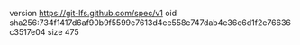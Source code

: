 version https://git-lfs.github.com/spec/v1
oid sha256:734f1417d6af90b9f5599e7613d4ee558e747dab4e36e6d1f2e76636c3517e04
size 475
